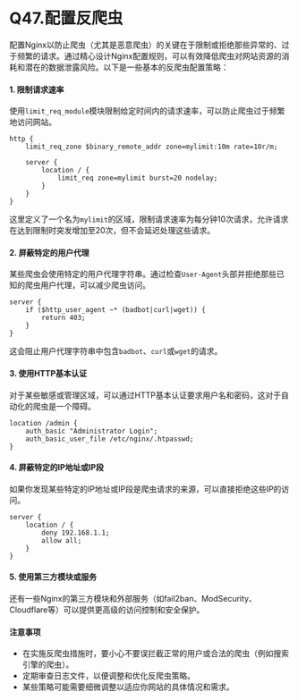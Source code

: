 # Q47.配置反爬虫

配置Nginx以防止爬虫（尤其是恶意爬虫）的关键在于限制或拒绝那些异常的、过于频繁的请求。通过精心设计Nginx配置规则，可以有效降低爬虫对网站资源的消耗和潜在的数据泄露风险。以下是一些基本的反爬虫配置策略：

#### 1. 限制请求速率

使用`limit_req_module`模块限制给定时间内的请求速率，可以防止爬虫过于频繁地访问网站。

```nginx
http {
    limit_req_zone $binary_remote_addr zone=mylimit:10m rate=10r/m;

    server {
        location / {
            limit_req zone=mylimit burst=20 nodelay;
        }
    }
}
```

这里定义了一个名为`mylimit`的区域，限制请求速率为每分钟10次请求，允许请求在达到限制时突发增加至20次，但不会延迟处理这些请求。

#### 2. 屏蔽特定的用户代理

某些爬虫会使用特定的用户代理字符串。通过检查`User-Agent`头部并拒绝那些已知的爬虫用户代理，可以减少爬虫访问。

```nginx
server {
    if ($http_user_agent ~* (badbot|curl|wget)) {
        return 403;
    }
}
```

这会阻止用户代理字符串中包含`badbot`、`curl`或`wget`的请求。

#### 3. 使用HTTP基本认证

对于某些敏感或管理区域，可以通过HTTP基本认证要求用户名和密码，这对于自动化的爬虫是一个障碍。

```nginx
location /admin {
    auth_basic "Administrator Login";
    auth_basic_user_file /etc/nginx/.htpasswd;
}
```

#### 4. 屏蔽特定的IP地址或IP段

如果你发现某些特定的IP地址或IP段是爬虫请求的来源，可以直接拒绝这些IP的访问。

```nginx
server {
    location / {
        deny 192.168.1.1;
        allow all;
    }
}
```

#### 5. 使用第三方模块或服务

还有一些Nginx的第三方模块和外部服务（如fail2ban、ModSecurity、Cloudflare等）可以提供更高级的访问控制和安全保护。

#### 注意事项

- 在实施反爬虫措施时，要小心不要误拦截正常的用户或合法的爬虫（例如搜索引擎的爬虫）。
- 定期审查日志文件，以便调整和优化反爬虫策略。
- 某些策略可能需要细微调整以适应你网站的具体情况和需求。